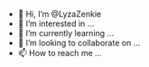 - 👋 Hi, I’m @LyzaZenkie
- 👀 I’m interested in ...
- 🌱 I’m currently learning ...
- 💞️ I’m looking to collaborate on ...
- 📫 How to reach me ...

<!---
LyzaZenkie/LyzaZenkie is a ✨ special ✨ repository because its `README.md` (this file) appears on your GitHub profile.
You can click the Preview link to take a look at your changes.
--->
